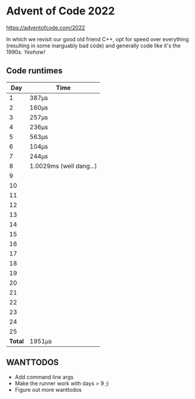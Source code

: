 # Advent of Code 2022

https://adventofcode.com/2022

In which we revisit our good old friend C++, opt for speed over everything
(resulting in some inarguably bad code) and generally code like it's the 1990s. _Yeehaw!_

## Code runtimes

Day | Time
----|------
1   | 387µs
2   | 160µs
3   | 257µs
4   | 236µs
5   | 563µs
6   | 104µs
7   | 244µs
8   | 1.0029ms (well dang...)
9   | 
10  | 
11  | 
12  | 
13  | 
14  | 
15  | 
16  | 
17  | 
18  | 
19  | 
20  | 
21  | 
22  | 
23  | 
24  | 
25  |   
**Total** | 1951µs

## WANTTODOS
* Add command line args
* Make the runner work with days > 9 ;)
* Figure out more wanttodos